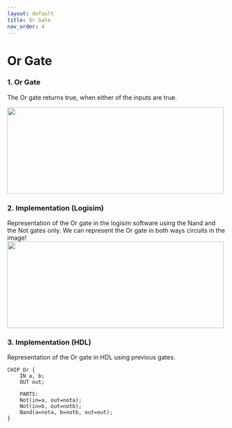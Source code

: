 ```yaml
---
layout: default
title: Or Gate
nav_order: 4
---
```

# Or Gate 

### 1. Or Gate
The Or gate returns true, when either of the inputs are true.

<img src="/nand2tetris/images/or.jpg" width="500" height="200px"/> 


### 2. Implementation (Logisim)
Representation of the Or gate in the logisim software using the Nand and the Not gates only.
We can represent the Or gate in both ways circuits in the image!
<img src="/nand2tetris/logisim/or.png" width="500" height="200px"/> 


### 3. Implementation (HDL)
Representation of the Or gate in HDL using previous gates.


```hdl
CHIP Or {
    IN a, b;
    OUT out;

    PARTS:
    Not(in=a, out=nota);
    Not(in=b, out=notb);
    Nand(a=nota, b=notb, out=out);
}
 ```